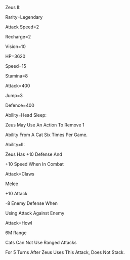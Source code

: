 Zeus II:

Rarity=Legendary

Attack Speed=2

Recharge=2

Vision=10

HP=3620

Speed=15

Stamina=8

Attack=400

Jump=3

Defence=400

Ability=Head Sleep:

Zeus May Use An Action To Remove 1

Ability From A Cat Six Times Per Game.

Ability=II:

Zeus Has +10 Defense And

+10 Speed When In Combat

Attack=Claws

Melee

+10 Attack

-8 Enemy Defense When

Using Attack Against Enemy

Attack=Howl

6M Range

Cats Can Not Use Ranged Attacks

For 5 Turns After Zeus Uses This Attack, Does Not Stack.
